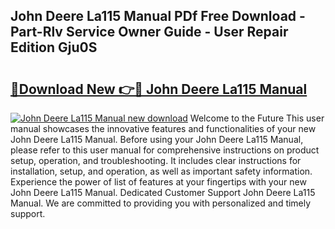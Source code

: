 ## John Deere La115 Manual PDf Free Download - Part-Rlv Service Owner Guide - User Repair Edition Gju0S

# <h2><a href="http://bc95992.oget.top/?id=John+Deere+La115+Manual">🔗Download New 👉🔴 John Deere La115 Manual</a></h2>

[![John Deere La115 Manual new download](https://i.imgur.com/5g1atiW.png)](http://bc95992.oget.top/?id=John+Deere+La115+Manual)
Welcome to the Future This user manual showcases the innovative features and functionalities of your new John Deere La115 Manual. Before using your John Deere La115 Manual, please refer to this user manual for comprehensive instructions on product setup, operation, and troubleshooting. It includes clear instructions for installation, setup, and operation, as well as important safety information. Experience the power of list of features at your fingertips with your new John Deere La115 Manual. Dedicated Customer Support John Deere La115 Manual. We are committed to providing you with personalized and timely support.
